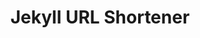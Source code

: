 ---
title: Jekyll URL Shortener
permalink: /mtk/tugas4/
redirect_to: https://drive.google.com/file/d/1HLRJmozql6aNZOrGAJIseIpQ2C8OJCAv/view?usp=drivesdk
#visible: 1
published: false
---